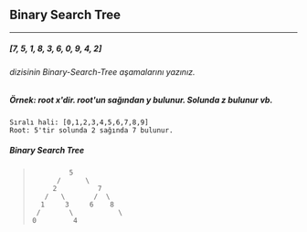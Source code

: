 ## Binary Search Tree

---

##### [7, 5, 1, 8, 3, 6, 0, 9, 4, 2]

###### dizisinin Binary-Search-Tree aşamalarını yazınız.

##### Örnek: root x'dir. root'un sağından y bulunur. Solunda z bulunur vb.

    Sıralı hali: [0,1,2,3,4,5,6,7,8,9]
    Root: 5'tir solunda 2 sağında 7 bulunur.

##### Binary Search Tree

>              5
>           /      \
>          2          7
>        /   \       /  \
>       1     3     6    8
>      /       \           \
>     0         4
